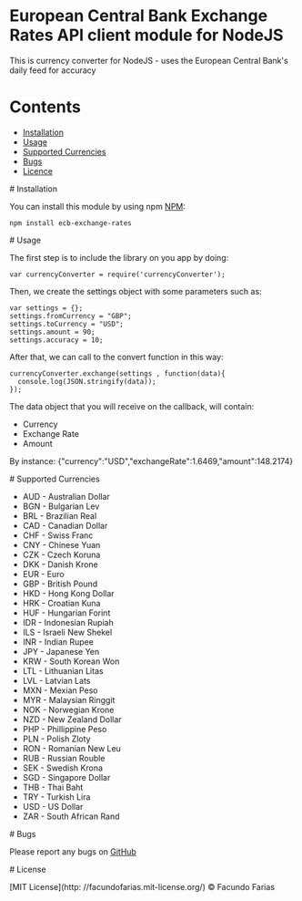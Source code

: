 European Central Bank Exchange Rates API client module for NodeJS
==================
This is currency converter for NodeJS - uses the European Central Bank's daily feed for accuracy

# Contents

 * [Installation](#installation)
 * [Usage](#usage)
 * [Supported Currencies](#supporedcurrencies)
 * [Bugs](#bugs)
 * [Licence](#licence)

<a name="installation"/>
# Installation

You can install this module by using npm [NPM](https://npmjs.org/package/ecb-exchange-rates):

    npm install ecb-exchange-rates

<a name="usage"/>
# Usage

The first step is to include the library on you app by doing:

    var currencyConverter = require('currencyConverter');

Then, we create the settings object with some parameters such as:

    var settings = {};
    settings.fromCurrency = "GBP";
    settings.toCurrency = "USD";
    settings.amount = 90;
    settings.accuracy = 10;

After that, we can call to the convert function in this way:

    currencyConverter.exchange(settings , function(data){
      console.log(JSON.stringify(data));
    });

The data object that you will receive on the callback, will contain:

* Currency
* Exchange Rate
* Amount

By instance: {"currency":"USD","exchangeRate":1.6469,"amount":148.2174}

<a name="supporedcurrencies"/>
# Supported Currencies

 * AUD - Australian Dollar
 * BGN - Bulgarian Lev
 * BRL - Brazilian Real
 * CAD - Canadian Dollar
 * CHF - Swiss Franc
 * CNY - Chinese Yuan
 * CZK - Czech Koruna
 * DKK - Danish Krone
 * EUR - Euro
 * GBP - British Pound
 * HKD - Hong Kong Dollar
 * HRK - Croatian Kuna
 * HUF - Hungarian Forint
 * IDR - Indonesian Rupiah
 * ILS - Israeli New Shekel
 * INR - Indian Rupee
 * JPY - Japanese Yen
 * KRW - South Korean Won
 * LTL - Lithuanian Litas
 * LVL - Latvian Lats
 * MXN - Mexian Peso
 * MYR - Malaysian Ringgit
 * NOK - Norwegian Krone
 * NZD - New Zealand Dollar
 * PHP - Phillippine Peso
 * PLN - Polish Zloty
 * RON - Romanian New Leu
 * RUB - Russian Rouble
 * SEK - Swedish Krona
 * SGD - Singapore Dollar
 * THB - Thai Baht
 * TRY - Turkish Lira
 * USD - US Dollar
 * ZAR - South African Rand

<a name="bugs"/>
# Bugs

Please report any bugs on [GitHub](https://github.com/facundofarias/ecb-exchange-rates/issues)

<a name="licence"/>
# License

[MIT License](http: //facundofarias.mit-license.org/) © Facundo Farias
